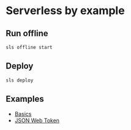 # Serverless by example

## Run offline

```
sls offline start
```

## Deploy

```
sls deploy
```

## Examples 

- [Basics](functions/basics/)
- [JSON Web Token](functions/auth/jwt/)